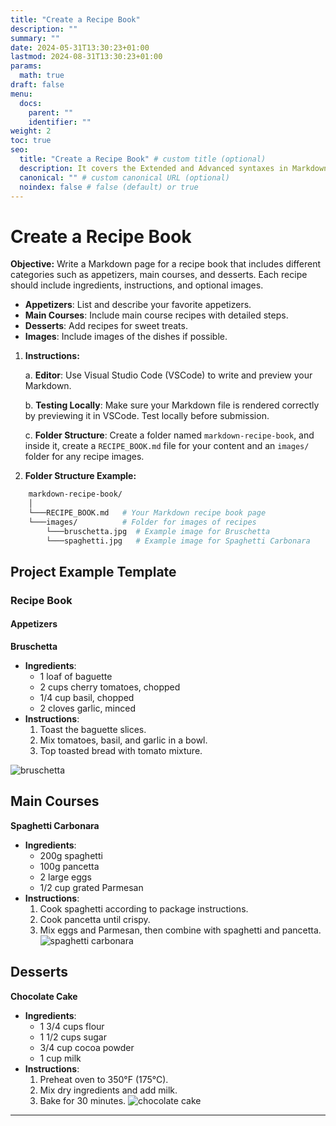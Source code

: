 ```yaml
---
title: "Create a Recipe Book"
description: ""
summary: ""
date: 2024-05-31T13:30:23+01:00
lastmod: 2024-08-31T13:30:23+01:00
params:
  math: true
draft: false
menu:
  docs:
    parent: ""
    identifier: ""
weight: 2
toc: true
seo:
  title: "Create a Recipe Book" # custom title (optional)
  description: It covers the Extended and Advanced syntaxes in Markdown, best practices for writing clear and effective technical content, and tips for organizing structuring and formatting your documents. Whether you're new to Markdown or looking to refine your skills, this guide will help you master the essentials and produce professional-quality documentation # custom description (recommended)
  canonical: "" # custom canonical URL (optional)
  noindex: false # false (default) or true
---
```


# Create a Recipe Book

**Objective:** Write a Markdown page for a recipe book that includes different categories such as appetizers, main courses, and desserts. Each recipe should include ingredients, instructions, and optional images.

- **Appetizers**: List and describe your favorite appetizers.
- **Main Courses**: Include main course recipes with detailed steps.
- **Desserts**: Add recipes for sweet treats.
- **Images**: Include images of the dishes if possible.

1. **Instructions:**

   a. **Editor**: Use Visual Studio Code (VSCode) to write and preview your Markdown.

   b. **Testing Locally**: Make sure your Markdown file is rendered correctly by previewing it in VSCode. Test locally before submission.
  
   c. **Folder Structure**: Create a folder named `markdown-recipe-book`, and inside it, create a `RECIPE_BOOK.md` file for your content and an `images/` folder for any recipe images.

2. **Folder Structure Example:**

```bash
    markdown-recipe-book/
    │
    └───RECIPE_BOOK.md   # Your Markdown recipe book page
    └───images/          # Folder for images of recipes
        └───bruschetta.jpg  # Example image for Bruschetta
        └───spaghetti.jpg   # Example image for Spaghetti Carbonara
```

## Project Example Template
### Recipe Book
#### Appetizers

**Bruschetta**

- **Ingredients**:
  - 1 loaf of baguette
  - 2 cups cherry tomatoes, chopped
  - 1/4 cup basil, chopped
  - 2 cloves garlic, minced
- **Instructions**:
    1. Toast the baguette slices.
    2. Mix tomatoes, basil, and garlic in a bowl.
    3. Top toasted bread with tomato mixture.


![bruschetta](https://paper-attachments.dropboxusercontent.com/s_59B55ADBAB7D7A55670C584A21EC6F04D6D50E31AA6DC372D704E4BE635F2ECA_1726483437774_file.jpeg)

## Main Courses

**Spaghetti Carbonara**

- **Ingredients**:
  - 200g spaghetti
  - 100g pancetta
  - 2 large eggs
  - 1/2 cup grated Parmesan
- **Instructions**:
    1. Cook spaghetti according to package instructions.
    2. Cook pancetta until crispy.
    3. Mix eggs and Parmesan, then combine with spaghetti and pancetta.
![spaghetti carbonara](https://paper-attachments.dropboxusercontent.com/s_59B55ADBAB7D7A55670C584A21EC6F04D6D50E31AA6DC372D704E4BE635F2ECA_1726483461773_file.jpeg)

## Desserts

**Chocolate Cake**

- **Ingredients**:
  - 1 3/4 cups flour
  - 1 1/2 cups sugar
  - 3/4 cup cocoa powder
  - 1 cup milk
- **Instructions**:
    1. Preheat oven to 350°F (175°C).
    2. Mix dry ingredients and add milk.
    3. Bake for 30 minutes.
![chocolate cake](https://paper-attachments.dropboxusercontent.com/s_59B55ADBAB7D7A55670C584A21EC6F04D6D50E31AA6DC372D704E4BE635F2ECA_1726483492041_file.jpeg)

----------
